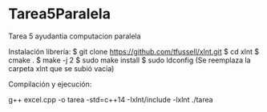 # Tarea5Paralela
Tarea 5 ayudantia computacion paralela

Instalación librería:
  $ git clone https://github.com/tfussell/xlnt.git
  $ cd xlnt
  $ cmake .
  $ make -j 2
  $ sudo make install
  $ sudo ldconfig
  (Se reemplaza la carpeta xlnt que se subió vacía)

Compilación y ejecución:

  g++ excel.cpp -o tarea -std=c++14 -Ixlnt/include -lxlnt
  ./tarea
